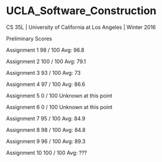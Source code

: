 # UCLA_Software_Construction
CS 35L | University of California at Los Angeles | Winter 2016

Preliminary Scores

Assignment 1 98 / 100      Avg: 96.8

Assignment 2 100 / 100     Avg: 79.1

Assignment 3 93 / 100      Avg: 73

Assignment 4 97 / 100      Avg: 86.6

Assignment 5 0 / 100 Unknown at this point

Assignment 6 0 / 100 Unknown at this point

Assignment 7 95 / 100   Avg: 84.9

Assignment 8 98 / 100       Avg: 84.8

Assignment 9 96 / 100   Avg: 89.3

Assignment 10 100 / 100 Avg: ???
